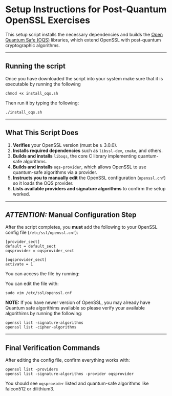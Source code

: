 # Setup Instructions for Post-Quantum OpenSSL Exercises

This setup script installs the necessary dependencies and builds the [Open Quantum Safe (OQS)](https://openquantumsafe.org/) libraries, which extend OpenSSL with post-quantum cryptographic algorithms.

--- 
## Running the script

Once you have downloaded the script into your system make sure that it is executable by running the following

```
chmod +x install_oqs.sh
```

Then run it by typing the following:

```
./install_oqs.sh
```

---

## What This Script Does

1. **Verifies** your OpenSSL version (must be ≥ 3.0.0).
2. **Installs required dependencies** such as `libssl-dev`, `cmake`, and others.
3. **Builds and installs** `liboqs`, the core C library implementing quantum-safe algorithms.
4. **Builds and installs** `oqs-provider`, which allows OpenSSL to use quantum-safe algorithms via a provider.
5. **Instructs you to manually edit** the OpenSSL configuration (`openssl.cnf`) so it loads the OQS provider.
6. **Lists available providers and signature algorithms** to confirm the setup worked.

---

## _ATTENTION:_ Manual Configuration Step

After the script completes, you **must** add the following to your OpenSSL config file (`/etc/ssl/openssl.cnf`):

```
[provider_sect]
default = default_sect
oqsprovider = oqsprovider_sect

[oqsprovider_sect]
activate = 1
```

You can access the file by running: 

You can edit the file with:

```
sudo vim /etc/ssl/openssl.cnf
```

__NOTE:__ If you have newer version of OpenSSL, you may already have Quantum safe algorithims available so please verify your available algorithims by running the following:
```
openssl list -signature-algorithms
openssl list -cipher-algorithms
```

---
##  Final Verification Commands

After editing the config file, confirm everything works with:

```
openssl list -providers
openssl list -signature-algorithms -provider oqsprovider
```
You should see ```oqsprovider``` listed and quantum-safe algorithms like falcon512 or dilithium3.


